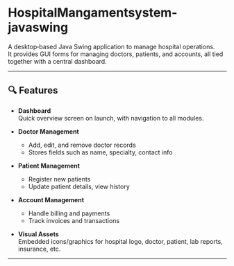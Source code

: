# HospitalMangamentsystem-javaswing

A desktop‑based Java Swing application to manage hospital operations.  
It provides GUI forms for managing doctors, patients, and accounts, all tied together with a central dashboard.

---

## 🔍 Features

- **Dashboard**  
  Quick overview screen on launch, with navigation to all modules.

- **Doctor Management**  
  - Add, edit, and remove doctor records  
  - Stores fields such as name, specialty, contact info

- **Patient Management**  
  - Register new patients  
  - Update patient details, view history

- **Account Management**  
  - Handle billing and payments  
  - Track invoices and transactions

- **Visual Assets**  
  Embedded icons/graphics for hospital logo, doctor, patient, lab reports, insurance, etc.

---
